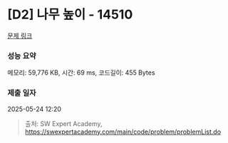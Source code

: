 # [D2] 나무 높이 - 14510 

[문제 링크](https://swexpertacademy.com/main/code/problem/problemDetail.do?contestProbId=AYFofW8qpXYDFAR4) 

### 성능 요약

메모리: 59,776 KB, 시간: 69 ms, 코드길이: 455 Bytes

### 제출 일자

2025-05-24 12:20



> 출처: SW Expert Academy, https://swexpertacademy.com/main/code/problem/problemList.do